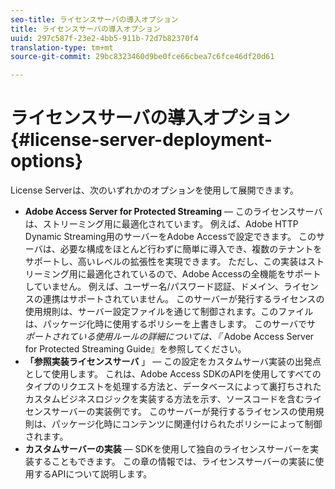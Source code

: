 ```yaml
---
seo-title: ライセンスサーバの導入オプション
title: ライセンスサーバの導入オプション
uuid: 297c587f-23e2-4bb5-911b-72d7b82370f4
translation-type: tm+mt
source-git-commit: 29bc8323460d9be0fce66cbea7c6fce46df20d61

---
```



# ライセンスサーバの導入オプション{#license-server-deployment-options}

License Serverは、次のいずれかのオプションを使用して展開できます。

* **Adobe Access Server for Protected Streaming** — このライセンスサーバは、ストリーミング用に最適化されています。 例えば、Adobe HTTP Dynamic Streaming用のサーバーをAdobe Accessで設定できます。 このサーバは、必要な構成をほとんど行わずに簡単に導入でき、複数のテナントをサポートし、高いレベルの拡張性を実現できます。 ただし、この実装はストリーミング用に最適化されているので、Adobe Accessの全機能をサポートしていません。 例えば、ユーザー名/パスワード認証、ドメイン、ライセンスの連携はサポートされていません。 このサーバーが発行するライセンスの使用規則は、サーバー設定ファイルを通じて制御されます。このファイルは、パッケージ化時に使用するポリシーを上書きします。 このサーバでサ *ポートされている使用ルールの詳細については、『* Adobe Access Server for Protected Streaming Guide』を参照してください。
* **「参照実装ライセンスサーバ** 」 — この設定をカスタムサーバ実装の出発点として使用します。 これは、Adobe Access SDKのAPIを使用してすべてのタイプのリクエストを処理する方法と、データベースによって裏打ちされたカスタムビジネスロジックを実装する方法を示す、ソースコードを含むライセンスサーバーの実装例です。 このサーバーが発行するライセンスの使用規則は、パッケージ化時にコンテンツに関連付けられたポリシーによって制御されます。
* **カスタムサーバーの実装** — SDKを使用して独自のライセンスサーバーを実装することもできます。 この章の情報では、ライセンスサーバーの実装に使用するAPIについて説明します。

